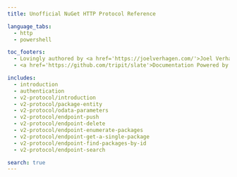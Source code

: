 ```yaml
---
title: Unofficial NuGet HTTP Protocol Reference

language_tabs:
  - http
  - powershell

toc_footers:
  - Lovingly authored by <a href='https://joelverhagen.com/'>Joel Verhagen</a>
  - <a href='https://github.com/tripit/slate'>Documentation Powered by Slate</a>

includes:
  - introduction
  - authentication
  - v2-protocol/introduction
  - v2-protocol/package-entity
  - v2-protocol/odata-parameters
  - v2-protocol/endpoint-push
  - v2-protocol/endpoint-delete
  - v2-protocol/endpoint-enumerate-packages
  - v2-protocol/endpoint-get-a-single-package
  - v2-protocol/endpoint-find-packages-by-id
  - v2-protocol/endpoint-search

search: true
---
```

